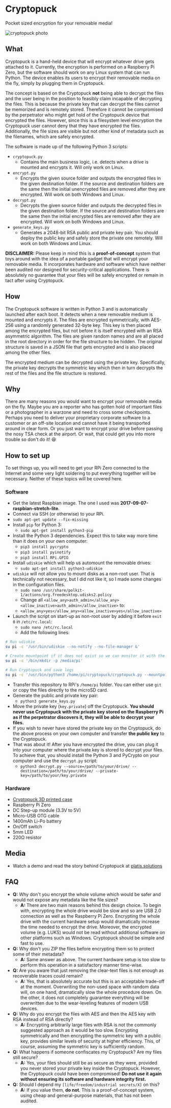 # Cryptopuck
Pocket sized encryption for your removable media!

![cryptopuck photo](https://i.imgur.com/oeMtpH1.jpg)

## What
Cryptopuck is a hand-held device that will encrypt whatever drive gets attached to it. Currently, the encryption is performed on a Raspberry Pi Zero, but the software should work on any Linux system that can run Python. The device enables its users to encrypt their removable media on the fly, simply by plugging them in Cryptopuck.

The concept is based on the Cryptopuck **not** being able to decrypt the files and the user being in the position to feasibly claim incapable of decrypting the files. This is because the private key that can decrypt the files cannot be memorized and is remotely stored. Therefore it cannot be compromised by the perpetrator who might get hold of the Cryptopuck device that encrypted the files. However, since this is a filesystem level encryption the Cryptopuck user cannot deny that they have encrypted the files. Additionally, the file sizes are visible but not other kind of metadata such as the filenames, which are safely encrypted.

The software is made up of the following Python 3 scripts:
  * `cryptopuck.py`
    * Contains the main business logic, i.e. detects when a drive is mounted and encrypts it. Will only work on Linux.
  * `encrypt.py`
    * Encrypts the given source folder and outputs the encrypted files in the given destination folder. If the source and destination folders are the same then the initial unencrypted files are removed after they are encrypted. Will work on both Windows and Linux.
  * `decrypt.py`
    * Decrypts the given source folder and outputs the decrypted files in the given destination folder. If the source and destination folders are the same then the initial encrypted files are removed after they are encrypted. Will work on both Windows and Linux.
  * `generate_keys.py`
    * Generates a 2048-bit RSA public and private key pair. You should deploy the public key and safely store the private one remotely. Will work on both Windows and Linux.

**DISCLAIMER:** Please keep in mind this is a **proof-of-concept** system that toys around with the idea of a portable gadget that will encrypt your removable media. It incorporates hardware and software which have neither been audited nor designed for security-critical applications. There is absolutely no guarantee that your files will be safely encrypted or remain in tact after using Cryptopuck.

## How
The Cryptopuck software is written in Python 3 and is automatically launched after each boot. It detects when a new removable medium is mounted and encrypts it. The files are encrypted symmetrically, with AES-256 using a randomly generated 32-byte key. This key is then placed among the encrypted files, but not before it is itself encrypted with an RSA asymmetric algorithm. The files are given random names and are all placed in the root directory in order for the file structure to be hidden. The original structure is saved in a JSON file  that gets encrypted and is also placed among the other files.

The encrypted medium can be decrypted using the private key. Specifically, the private key decrypts the symmetric key which then in turn decrypts the rest of the files and the file structure is restored.

## Why
There are many reasons you would want to encrypt your removable media on the fly. Maybe you are a reporter who has gotten hold of important files or a photographer in a warzone and need to cross some checkpoints. Perhaps you need to deliver your proprietary corporate software to a customer or an off-site location and cannot have it being transported around in clear form. Or you just want to encrypt your drive before passing the nosy TSA check at the airport. Or wait, that could get you into more trouble so don't do it! :laughing:

## How to set up
To set things up, you will need to get your RPi Zero connected to the Internet and some very light soldering to put everything together will be necessary. Neither of these topics will be covered here.

### Software
  * Get the latest Raspbian image. The one I used was **2017-09-07-raspbian-stretch-lite**.
  * Connect via SSH (or otherwise) to your RPi.
  * `sudo apt-get update --fix-missing`
  * Install `pip` for Python 3:
    * `sudo apt-get install python3-pip`
  * Install the Python 3 dependencies. Expect this to take way more time than it does on your own computer:
    * `pip3 install pycrypto`
    * `pip3 install pyinotify`
    * `pip3 install RPi.GPIO`
  * Install `udiskie` which will help us automount the removable drives:
    * `sudo apt-get install python3-udiskie`
  * `udiskie` will not allow you to mount disks as a non-root user. That is technically not necessary, but I did not like it, so I made some changes in the configuration files.
    * `sudo nano /usr/share/polkit-1/actions/org.freedesktop.udisks2.policy`
    * Change all `<allow_any>auth_admin</allow_any><allow_inactive>auth_admin</allow_inactive>` to:
    * `<allow_any>yes</allow_any><allow_inactive>yes</allow_inactive>`
  * Launch the script on start-up as non-root user by adding it before `exit 0` in `/etc/rc.local`:
    * `sudo nano /etc/rc.local`
    * Add the following lines:
```bash
# Run udiskie
su pi -c '/usr/bin/udiskie --no-notify --no-file-manager &'

# Create mountpoint if it does not exist so we can monitor it with the Python script
su pi -c '/bin/mkdir -p /media/pi'

# Run Cryptopuck and save logs
su pi -c '/usr/bin/python3 /home/pi/cryptopuck/cryptopuck.py --mountpoint=/media/pi/ --public-key=/home/pi/cryptopuck/key.public >> /home/pi/cryptopuck.log 2>&1 &'
```
  * Transfer this repository to RPi's `/home/pi` folder. You can either use `git` or copy the files directly to the microSD card.
  * Generate the public and private key pair:
    * `python3 generate_keys.py`
  * Move the private key (`key.private`) off the Cryptopuck. **You should never use Cryptopuck with the private key stored on the Raspberry Pi as if the perpetrator discovers it, they will be able to decrypt your files.**
  * If you wish to never have stored the private key on the Cryptopuck, do the above process on your own computer and transfer **the public key** to the Cryptopuck.
  * That was about it! After you have encrypted the drive, you can plug it into your computer where the private key is stored to decrypt your files. To achieve that, you should install the Python 3 and PyCrypto on your computer and use the `decrypt.py` script:
    * `python3 decrypt.py --source=/path/to/your/drive/ --destination=/path/to/your/drive/ --private-key=/path/to/your/key.private`

### Hardware
  * [Cryptopuck 3D printed case](https://tinkercad.com/things/dcRE6oUcA1A)
  * Raspberry Pi Zero
  * DC Step-up module (3.3V to 5V)
  * Micro-USB OTG cable
  * 1400mAh Li-Po battery
  * On/Off switch
  * 5mm LED
  * 220Ω resistor

## Media
  * Watch a demo and read the story behind Cryptopuck at [platis.solutions](https://platis.solutions/blog/2017/10/10/cryptopuck-encrypt-removable-media-on-the-fly/)

## FAQ
  * **Q:** Why don't you encrypt the whole volume which would be safer and would not expose any metadata like the file sizes?
    * **A:** There are two main reasons behind this design choice. To begin with, encrypting the whole drive would be slow and so are USB 2.0 connection as well as the Raspberry Pi Zero. Encrypting the whole drive with the current hardware setup would dramatically increase the time needed to encrypt the drive. Moreover, the encrypted volume (e.g. LUKS) would not be read without additional software on other platforms such as Windows. Cryptopuck should be simple and fast to use.
  * **Q:** Why don't you ZIP the files before encrypting them so to protect some of their metadata?
    * **A:** Same answer as above. The current hardware setup is too slow to perform this operation in a satisfactory manner time-wise.
  * **Q:** Are you aware that just removing the clear-text files is not enough as recoverable traces could remain?
    * **A:** Yes, that is absolutely accurate but this is an acceptable trade-off at the moment. Overwriting the non-used space with random data will, on one hand, dramatically slow the whole procedure down. On the other, it does not completely guarantee everything will be overwritten due to the wear-leveling features of modern USB devices.
  * **Q:** Why do you encrypt the files with AES and then the AES key with RSA instead of RSA directly?
    * **A:** Encrypting arbitrarily large files with RSA is not the commonly suggested approach as it would be too slow. Encrypting symmetrically and then encrypting the symmetric key with a public key, provides similar levels of security at higher efficiency. This, of course, assuming the symmetric key is sufficiently random.
  * **Q:** What happens if someone confiscates my Cryptopuck? Are my files still secure?
    * **A:** Yes, your files should still be as secure as they were, provided you never stored your private key inside the Cryptopuck. However, the Cryptopuck could have been compromised! **Do not use it again without ensuring its software and hardware integrity first.**
  * **Q:** Should I depend my `[life/freedom/industrial secrets/X]` on this?
    * **A:** If you value them, **do not**. This is a proof-of-concept system, using cheap and general-purpose materials, that has not been audited.
